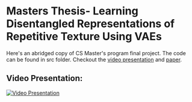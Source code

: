 # Masters Thesis- Learning Disentangled Representations of Repetitive Texture Using VAEs

Here's an abridged copy of CS Master's program final project. The code can be found in src folder. Checkout the [video presentation](https://www.youtube.com/watch?v=0s-ID0SF0Xc)  and [paper](https://github.com/HoltSpalding/MastersThesis-DisentangledVAE/blob/main/Master_sProject.pdf).

## Video Presentation:
[![Video Presentation](https://img.youtube.com/vi/0s-ID0SF0Xc/0.jpg)](#https://www.youtube.com/watch?v=0s-ID0SF0Xc) 

